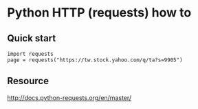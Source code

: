 # Python HTTP (requests) how to 

## Quick start 
    import requests
    page = requests("https://tw.stock.yahoo.com/q/ta?s=9905")



## Resource
http://docs.python-requests.org/en/master/


